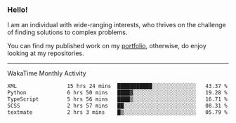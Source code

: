 ### Hello!

I am an individual with wide-ranging interests, who thrives on the challenge of finding solutions to complex problems.

You can find my published work on my [portfolio](https://bumbleboss.xyz/work), otherwise, do enjoy looking at my repositories.

---

WakaTime Monthly Activity

<!--START_SECTION:waka-->

```txt
XML                15 hrs 24 mins  ███████████░░░░░░░░░░░░░░   43.37 %
Python             6 hrs 50 mins   ████▓░░░░░░░░░░░░░░░░░░░░   19.28 %
TypeScript         5 hrs 56 mins   ████▒░░░░░░░░░░░░░░░░░░░░   16.71 %
SCSS               2 hrs 57 mins   ██░░░░░░░░░░░░░░░░░░░░░░░   08.31 %
textmate           2 hrs 3 mins    █▒░░░░░░░░░░░░░░░░░░░░░░░   05.79 %
```

<!--END_SECTION:waka-->
